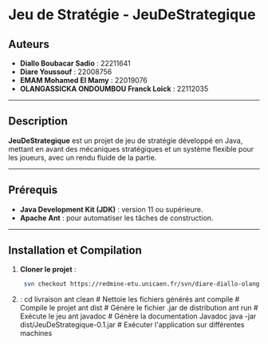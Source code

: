 # Jeu de Stratégie - JeuDeStrategique

## Auteurs
- **Diallo Boubacar Sadio** : 22211641  
- **Diare Youssouf** : 22008756  
- **EMAM Mohamed El Mamy** : 22019076  
- **OLANGASSICKA ONDOUMBOU Franck Loick** : 22112035  

---

## Description

**JeuDeStrategique** est un projet de jeu de stratégie développé en Java, mettant en avant des mécaniques stratégiques et un système flexible pour les joueurs, avec un rendu fluide de la partie.

---

## Prérequis

- **Java Development Kit (JDK)** : version 11 ou supérieure.
- **Apache Ant** : pour automatiser les tâches de construction.

---

## Installation et Compilation

1. **Cloner le projet** :
   ```bash
    svn checkout https://redmine-etu.unicaen.fr/svn/diare-diallo-olangassicka-emam
2. : cd livraison
    ant clean     # Nettoie les fichiers générés
    ant compile   # Compile le projet
    ant dist      # Génère le fichier .jar de distribution
    ant run       # Exécute le jeu
    ant javadoc   # Génère la documentation Javadoc
    java -jar dist/JeuDeStrategique-0.1.jar # Exécuter l'application sur différentes machines

